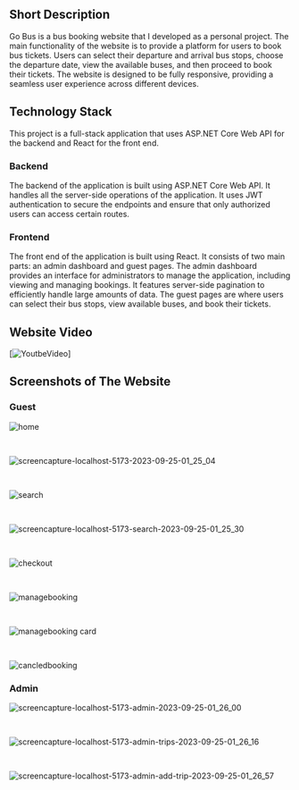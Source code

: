 
## Short Description
Go Bus is a bus booking website that I developed as a personal project. The main functionality of the website is to provide a platform for users to book bus tickets. Users can select their departure and arrival bus stops, choose the departure date, view the available buses, and then proceed to book their tickets. The website is designed to be fully responsive, providing a seamless user experience across different devices.

## Technology Stack
This project is a full-stack application that uses ASP.NET Core Web API for the backend and React for the front end.
### Backend
The backend of the application is built using ASP.NET Core Web API. It handles all the server-side operations of the application. It uses JWT authentication to secure the endpoints and ensure that only authorized users can access certain routes.
### Frontend
The front end of the application is built using React. It consists of two main parts: an admin dashboard and guest pages. The admin dashboard provides an interface for administrators to manage the application, including viewing and managing bookings. It features server-side pagination to efficiently handle large amounts of data. The guest pages are where users can select their bus stops, view available buses, and book their tickets.
## Website Video
[![YoutbeVideo]((https://www.youtube.com/watch?v=9jXndwC4Ar4))]

## Screenshots of The Website
### Guest
![home](https://github.com/yumitdemir/go-bus-frontend/assets/108368506/d7f35215-452f-4e4b-bb44-e43d5c75f2ad)
<pre>                               </pre>
![screencapture-localhost-5173-2023-09-25-01_25_04](https://github.com/yumitdemir/go-bus-frontend/assets/108368506/99e1125a-3839-4fd1-aa10-16a86d3c2aa6)
<pre>                               </pre>
![search](https://github.com/yumitdemir/go-bus-frontend/assets/108368506/79bcbcf5-e807-4f89-9605-846cf5fb7d13)
<pre>                               </pre>
![screencapture-localhost-5173-search-2023-09-25-01_25_30](https://github.com/yumitdemir/go-bus-frontend/assets/108368506/1819956c-9f88-4965-a178-fcad7eb1d5d1)

<pre>                               </pre>
![checkout](https://github.com/yumitdemir/go-bus-frontend/assets/108368506/e5710194-55cd-455a-aa4b-0ffdc2b1a0d4)
<pre>                               </pre>
![managebooking](https://github.com/yumitdemir/go-bus-frontend/assets/108368506/ae7121ac-f20a-47f5-874a-f58fdef6c224)
<pre>                               </pre>
![managebooking card](https://github.com/yumitdemir/go-bus-frontend/assets/108368506/a731e127-a6d4-4e01-b624-edb5cae40754)
<pre>                               </pre>
![cancledbooking](https://github.com/yumitdemir/go-bus-frontend/assets/108368506/15ffa745-f427-42d6-95d1-7b05eafcc04c)

### Admin
![screencapture-localhost-5173-admin-2023-09-25-01_26_00](https://github.com/yumitdemir/go-bus-frontend/assets/108368506/68936781-926c-452a-9d6d-7d22a2da7481)
<pre>                               </pre>

![screencapture-localhost-5173-admin-trips-2023-09-25-01_26_16](https://github.com/yumitdemir/go-bus-frontend/assets/108368506/349295b0-9c6d-4f8f-a530-b43e2d49d0d3)

<pre>                               </pre>

![screencapture-localhost-5173-admin-add-trip-2023-09-25-01_26_57](https://github.com/yumitdemir/go-bus-frontend/assets/108368506/5d545c0f-8acd-4f47-ba67-e25f6a0fa762)
